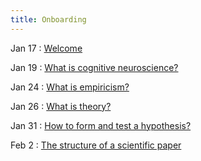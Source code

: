 ```yaml
---
title: Onboarding
---
```


Jan 17
: [Welcome](#)

Jan 19
: [What is cognitive neuroscience?](#)

Jan 24
 : [What is empiricism?](#)

Jan 26
: [What is theory?](#)
 
Jan 31
: [How to form and test a hypothesis?](#)

Feb 2 
: [The structure of a scientific paper](#)



